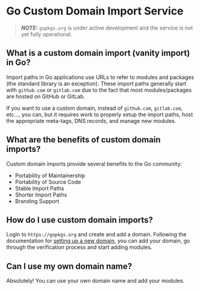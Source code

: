 # Go Custom Domain Import Service

>***NOTE:*** `gopkgs.org` is under active development and the service is not yet
fully operational.

## What is a custom domain import (vanity import) in Go?

Import paths in Go applications use URLs to refer to modules and packages (the
standard library is an exception). These import paths generally start with
`github.com` or `gitlab.com` due to the fact that most modules/packages are
hosted on GitHub or GitLab.

If you want to use a custom domain, instead of `github.com`, `gitlab.com`,
etc..., you can, but it requires work to properly setup the import paths, host
the appropriate meta-tags, DNS records, and manage new modules.

## What are the benefits of custom domain imports?

Custom domain imports provide several benefits to the Go community:

- Portability of Maintainership
- Portability of Source Code
- Stable Import Paths
- Shorter Import Paths
- Branding Support

## How do I use custom domain imports?

Login to `https://gopkgs.org` and create and add a domain. Following the
documentation for [setting up a new domain](/docs#setting-up-a-new-domain), you
can add your domain, go through the verification process and start adding
modules.

## Can I use my own domain name?

Absolutely! You can use your own domain name and add your modules.
